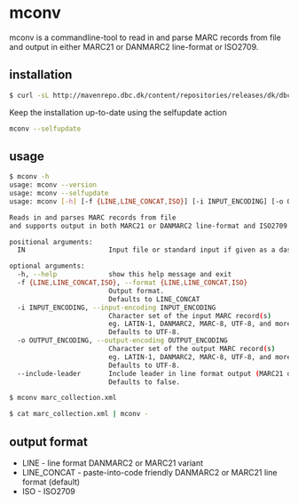 # mconv
mconv is a commandline-tool to read in and parse MARC records from file and
output in either MARC21 or DANMARC2 line-format or ISO2709.

## installation
 
```bash
$ curl -sL http://mavenrepo.dbc.dk/content/repositories/releases/dk/dbc/mconv/1.0.3/mconv-1.0.3.jar -o mconv.jar && unzip -op mconv.jar mconv | bash -s -- --install
```

Keep the installation up-to-date using the selfupdate action
```bash
mconv --selfupdate
```

## usage 
```bash
$ mconv -h
usage: mconv --version
usage: mconv --selfupdate
usage: mconv [-h] [-f {LINE,LINE_CONCAT,ISO}] [-i INPUT_ENCODING] [-o OUTPUT_ENCODING] [--include-leader] IN

Reads in and parses MARC records from file
and supports output in both MARC21 or DANMARC2 line-format and ISO2709

positional arguments:
  IN                     Input file or standard input if given as a dash (-)

optional arguments:
  -h, --help             show this help message and exit
  -f {LINE,LINE_CONCAT,ISO}, --format {LINE,LINE_CONCAT,ISO}
                         Output format.
                         Defaults to LINE_CONCAT
  -i INPUT_ENCODING, --input-encoding INPUT_ENCODING
                         Character set of the input MARC record(s)
                         eg. LATIN-1, DANMARC2, MARC-8, UTF-8, and more.
                         Defaults to UTF-8.
  -o OUTPUT_ENCODING, --output-encoding OUTPUT_ENCODING
                         Character set of the output MARC record(s)
                         eg. LATIN-1, DANMARC2, MARC-8, UTF-8, and more.
                         Defaults to UTF-8.
  --include-leader       Include leader in line format output (MARC21 only).
                         Defaults to false.
```

```bash
$ mconv marc_collection.xml
```

```bash
$ cat marc_collection.xml | mconv -
```

## output format

* LINE - line format DANMARC2 or MARC21 variant
* LINE_CONCAT - paste-into-code friendly DANMARC2 or MARC21 line format (default)
* ISO - ISO2709
